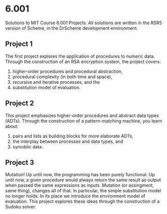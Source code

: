 # 6.001

Solutions to MIT Course 6.001 Projects. All solutions are written in the RSR5 version of Scheme, in the DrScheme development environment.

## Project 1
The first project explores the application of procedures to numeric data. Through the construction of an RSA encryption system, the project covers:

1. higher-order procedures and procedural abstraction,
2. procedural complexity (in both time and space), 
3. recursive and iterative processes, and the
4. substitution model of evaluation.

## Project 2
This project emphasizes higher-order procedures and abstract data types (ADTs). Through the construction of a pattern-matching machine, you learn about: 

1. pairs and lists as building blocks for more elaborate ADTs,
2. the interplay between processes and data types, and
3. symoblic data.

## Project 3
Mutation! Up until now, the programming has been purely functional. Up until now, a given procedure would always return the same result as output when passed the same expressions as inputs. Mutation (or assingment, same thing), changes all of that. In particular, the simple substitution model no longer holds. In its place we introduce the environment model of evaluation. This project explores these ideas through the construction of a Sudoku solver. 
